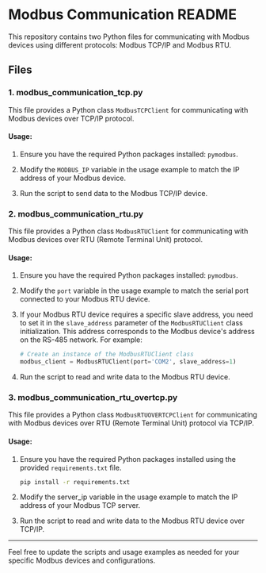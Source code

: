 # Modbus Communication README

This repository contains two Python files for communicating with Modbus devices using different protocols: Modbus TCP/IP and Modbus RTU.

## Files

### 1. modbus_communication_tcp.py

This file provides a Python class `ModbusTCPClient` for communicating with Modbus devices over TCP/IP protocol.

#### Usage:

1. Ensure you have the required Python packages installed: `pymodbus`.

2. Modify the `MODBUS_IP` variable in the usage example to match the IP address of your Modbus device.

3. Run the script to send data to the Modbus TCP/IP device.

### 2. modbus_communication_rtu.py

This file provides a Python class `ModbusRTUClient` for communicating with Modbus devices over RTU (Remote Terminal Unit) protocol.

#### Usage:

1. Ensure you have the required Python packages installed: `pymodbus`.

2. Modify the `port` variable in the usage example to match the serial port connected to your Modbus RTU device.

3. If your Modbus RTU device requires a specific slave address, you need to set it in the `slave_address` parameter of the `ModbusRTUClient` class initialization. This address corresponds to the Modbus device's address on the RS-485 network. For example:
   
    ```python
    # Create an instance of the ModbusRTUClient class
    modbus_client = ModbusRTUClient(port='COM2', slave_address=1)
    ```

4. Run the script to read and write data to the Modbus RTU device.
### 3. modbus_communication_rtu_overtcp.py

This file provides a Python class `ModbusRTUOVERTCPClient` for communicating with Modbus devices over RTU (Remote Terminal Unit) protocol via TCP/IP.

#### Usage:

1. Ensure you have the required Python packages installed using the provided `requirements.txt` file.

   ```bash
   pip install -r requirements.txt
2. Modify the server_ip variable in the usage example to match the IP address of your Modbus TCP server.
3. Run the script to read and write data to the Modbus RTU device over TCP/IP.
---

Feel free to update the scripts and usage examples as needed for your specific Modbus devices and configurations.

